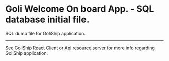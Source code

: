 # Goli Welcome On board App. - SQL database initial file.

SQL dump file for GoliShip application.

---

See GoliShip [React Client](https://github.com/devgitt82/GoliShip-React) or [Api resource server](https://github.com/devgitt82/GoliShip-SpringBoot) for more info regarding GoliShip application.

